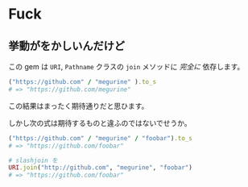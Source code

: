Fuck
====

挙動がをかしいんだけど
----------------------

この gem は `URI`, `Pathname` クラスの `join` メソッドに *完全に* 依存します。

```ruby
("https://github.com" / "megurine" ).to_s
# => "https://github.com/megurine"
```

この結果はまったく期待通りだと思ひます。

しかし次の式は期待するものと違ふのではないでせうか。

```ruby
("https://github.com" / "megurine" / "foobar").to_s
# => "https://github.com/foobar"

# slashjoin を
URI.join("http://github.com", "megurine", "foobar")
# => "https://github.com/foobar"
```

